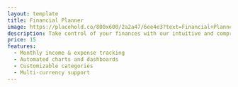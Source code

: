 ```yaml
---
layout: template
title: Financial Planner
image: https://placehold.co/800x600/2a2a47/6ee4e3?text=Financial+Planner
description: Take control of your finances with our intuitive and comprehensive financial planner. This template helps you visualize your spending, set financial goals, and save money effectively.
price: 15
features:
  - Monthly income & expense tracking
  - Automated charts and dashboards
  - Customizable categories
  - Multi-currency support
---
```

